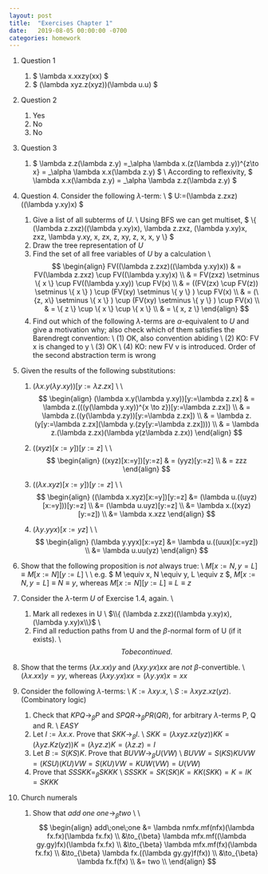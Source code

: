 ```yaml
---
layout: post
title:  "Exercises Chapter 1"
date:   2019-08-05 00:00:00 -0700
categories: homework
---
```


1. Question 1
    1. $ \lambda x.xxzy(xx) $
    2. $ (\lambda xyz.z(xyz))(\lambda u.u) $

2. Question 2
    1. Yes
    2. No
    3. No

3. Question 3
    1. $ \lambda z.z(\lambda z.y) =_\alpha \lambda x.(z(\lambda z.y))^{z\to x} = _\alpha \lambda x.x(\lambda z.y) $ \\
    According to reflexivity, $ \lambda x.x(\lambda z.y) = _\alpha \lambda z.z(\lambda z.y) $

4. Question 4. Consider the following $\lambda \text{-term}$: \\
$ U:=(\lambda z.zxz)((\lambda y.xy)x) $
    1. Give a list of all subterms of $U$. \\
    Using BFS we can get multiset, $ \\{ (\lambda z.zxz)((\lambda y.xy)x), \lambda z.zxz, (\lambda y.xy)x, zxz, \lambda y.xy, x, zx, z, xy, z, x, x, y \\} $
    2. Draw the tree representation of $U$
    3. Find the set of all free variables of $U$ by a calculation \\
    $$
    \begin{align}
    FV((\lambda z.zxz)((\lambda y.xy)x)) & = FV(\lambda z.zxz) \cup FV((\lambda y.xy)x) \\
     & = FV(zxz) \setminus \{ x \} \cup FV((\lambda y.xy)) \cup FV(x) \\
     & = ((FV(zx) \cup FV(z)) \setminus \{ x \} ) \cup (FV(xy) \setminus \{ y \} ) \cup FV(x) \\
     & = (\{z, x\} \setminus \{ x \} ) \cup (FV(xy) \setminus \{ y \} ) \cup FV(x) \\
     & = \{ z \} \cup \{ x \} \cup \{ x \} \\
     & = \{ x, z \}
    \end{align}
    $$
    4. Find out which of the following $\lambda \text{-term}$s are $\alpha \text{-equivalent}$ to $U$ and give a motivation why; also check which of them satisfies the Barendregt convention: \\
    (1) OK, also convention abiding \\
    (2) KO: FV x is changed to y \\
    (3) OK \\
    (4) KO: new FV v is introduced. Order of the second abstraction term is wrong

5. Given the results of the following substitutions:
    1. $(\lambda x.y(\lambda y.xy))[y:=\lambda z.zx]$ \\
    \\
    $$
    \begin{align}
    (\lambda x.y(\lambda y.xy))[y:=\lambda z.zx] & = \lambda z.(((y(\lambda y.xy))^{x \to z})[y:=\lambda z.zx]) \\
     & = \lambda z.((y(\lambda y.zy))[y:=\lambda z.zx]) \\
     & = \lambda z.(y[y:=\lambda z.zx](\lambda y.(zy[y:=\lambda z.zx]))) \\
     & = \lambda z.(\lambda z.zx)(\lambda y(z\lambda z.zx))
    \end{align}
    $$

    2. $((xyz)[x:=y])[y:=z]$ \\
    \\
    $$
    \begin{align}
    ((xyz)[x:=y])[y:=z] & = (yyz)[y:=z] \\
    & = zzz
    \end{align}
    $$

    3. $((\lambda x.xyz)[x:=y])[y:=z]$ \\
    \\
    $$
    \begin{align}
    ((\lambda x.xyz)[x:=y])[y:=z] &= (\lambda u.((uyz)[x:=y]))[y:=z] \\
    &= (\lambda u.uyz)[y:=z] \\
    &= \lambda x.((xyz)[y:=z]) \\
    &= \lambda x.xzz
    \end{align}
    $$

    4. $(\lambda y.yyx)[x:=yz]$ \\
    \\
    $$
    \begin{align}
    (\lambda y.yyx)[x:=yz] &= \lambda u.((uux)[x:=yz]) \\
    &= \lambda u.uu(yz)
    \end{align}
    $$

6. Show that the following proposition is _not_ always true: \\
$M[x:=N,y=L] \equiv M[x:=N][y:=L]$ \\
\\
e.g. $ M \equiv x, N \equiv y, L \equiv z $, $M[x:=N,y=L] \equiv N \equiv y$, whereas $M[x:=N][y:=L] \equiv  L \equiv z$

7. Consider the $\lambda \text{-term}$ $U$ of Exercise 1.4, again. \\
    1. Mark all redexes in U \\
    $\\{ (\lambda z.zxz)((\lambda y.xy)x), (\lambda y.xy)x\\}$
    \\
    2. Find all reduction paths from U and the $\beta \text{-normal}$ form of U (if it exists). \\
    $$
    To be continued.
    $$

8. Show that the terms $(\lambda x.xx)y$ and $(\lambda xy.yx)xx$ are _not_ $\beta \text{-convertible}$. \\
$(\lambda x.xx)y = yy$, whereas $(\lambda xy.yx)xx = (\lambda y.yx)x = xx$

9. Consider the following $\lambda \text{-term}$s: \\
$K:= \lambda xy.x$, \\
$S:= \lambda xyz.xz(yz)$. (Combinatory logic)
    1. Check that $KPQ\to_{\beta}P$ and $SPQR\to_{\beta}PR(QR)$, for arbitrary $\lambda \text{-term}$s P, Q and R. \\
    $EASY$
    2. Let $I:=\lambda x.x$. Prove that $SKK\to_{\beta}I$. \\
    $SKK=(\lambda xyz.xz(yz))KK=(\lambda yz.Kz(yz))K=(\lambda yz.z)K=(\lambda z.z)=I$
    3. Let $B:=S(KS)K$. Prove that $BUVW\to_{\beta}U(VW)$ \\
    $BUVW = S(KS)KUVW = (KSU)(KU)VW = S(KU)VW = KUW(VW) = U(VW)$
    4. Prove that $SSSKK=_{\beta}SKKK$ \\
    $SSSKK = SK(SK)K = KK(SKK) = K = IK = SKKK$

10. Church numerals
    1. Show that $add\;one\;one\to_{\beta}two$ \\
    \\
    $$
    \begin{align}
    add\;one\;one &= \lambda nmfx.mf(nfx)(\lambda fx.fx)(\lambda fx.fx) \\
    &\to_{\beta} \lambda mfx.mf((\lambda gy.gy)fx)(\lambda fx.fx) \\
    &\to_{\beta} \lambda mfx.mf(fx)(\lambda fx.fx) \\
    &\to_{\beta} \lambda fx.((\lambda gy.gy)f(fx)) \\
    &\to_{\beta} \lambda fx.f(fx) \\
    &= two \\
    \end{align}
    $$
